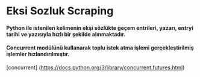 # Eksi Sozluk Scraping
#### Python ile istenilen kelimenin ekşi sözlükte geçem entrileri, yazarı, entryi tarihi ve yazısıyla hızlı bir şekilde alınmaktadır.
#### Concurrent modülünü kullanarak toplu istek atma işlemi gerçekleştirilmiş işlemler hızlandırılmıştır.

[concurrent] (https://docs.python.org/3/library/concurrent.futures.html)
